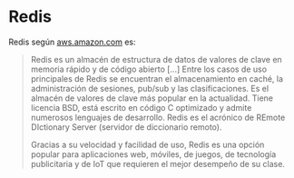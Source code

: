 # Redis

Redis según [aws.amazon.com](https://aws.amazon.com/es/elasticache/what-is-redis/) es:
>Redis es un almacén de estructura de datos de valores de clave en memoria rápido y de código abierto [...] Entre los casos de uso principales de Redis se encuentran el almacenamiento en caché, la administración de sesiones, pub/sub y las clasificaciones. Es el almacén de valores de clave más popular en la actualidad. Tiene licencia BSD, está escrito en código C optimizado y admite numerosos lenguajes de desarrollo. Redis es el acrónico de REmote DIctionary Server (servidor de diccionario remoto).
>
>Gracias a su velocidad y facilidad de uso, Redis es una opción popular para aplicaciones web, móviles, de juegos, de tecnología publicitaria y de IoT que requieren el mejor desempeño de su clase.

